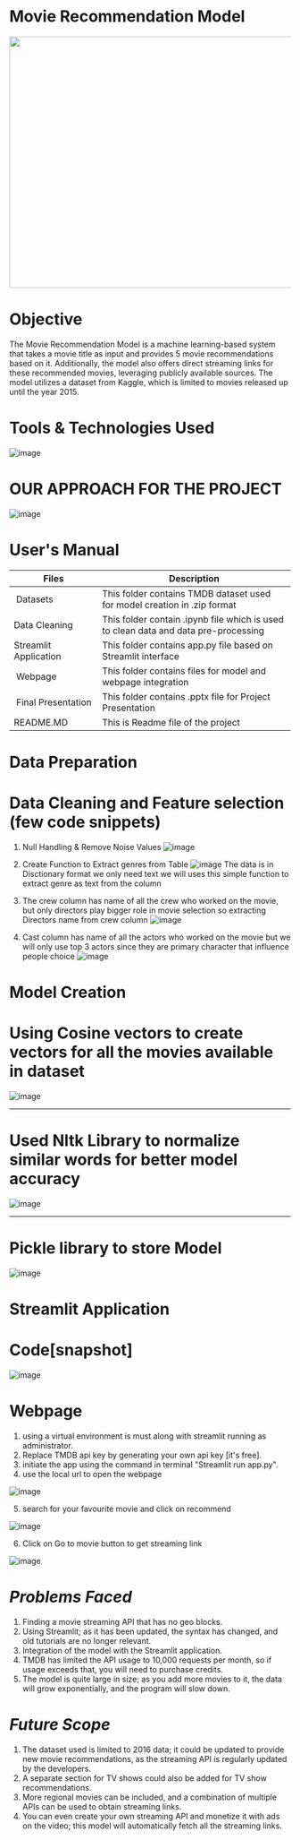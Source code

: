 # Movie Recommendation Model
<p align="center">
  <img src="https://blogger.googleusercontent.com/img/b/R29vZ2xl/AVvXsEjlhbm5-jNGTy-WdvLk2Jk6qFkhqn__ERYOaEJdq3WzkxQgZBFgtojzp2eASe6lOdo-iVyWkhutwwwKTXh1o084rcZshjnDcN8xqNWiTW9jONpY5wTjxch75vLsOF5WHnziG-42wShyvt375fXGOGauYHhoxlpoChUK-3OuKiM9sRTJ-nHoFXFLjLIZ/w400-h229/H95B.gif" width="600" height="449">
</p>

# Objective
The Movie Recommendation Model is a machine learning-based system that takes a movie title as input and provides 5 movie recommendations based on it. Additionally, the model also offers direct streaming links for these recommended movies, leveraging publicly available sources. The model utilizes a dataset from Kaggle, which is limited to movies released up until the year 2015.


# Tools & Technologies Used
![image](https://blogger.googleusercontent.com/img/b/R29vZ2xl/AVvXsEisMIVHbKjYAF3lQvTF9suc_QjNLS-SoQuykTbyjoZmyfoM2C9V5vsW12Dvt-hOsUT8GrfJ1aWuGPdbf9pOeZD204T_VUT3G1ckiy5OzxOaAVJngclB_H8IY6vzLiRti4qoFjIsZ8CImcLKrs4sM9BLY-t6ynUsyZ0Ly7ZXpT3j26hgWYocU0ioFbEY/s16000/Untitled%20design%20(6).png)


# OUR APPROACH FOR THE PROJECT
![image](https://blogger.googleusercontent.com/img/b/R29vZ2xl/AVvXsEhJyS7DvGnjb42Oaeys03VdGnRG5lKlzGtjA3VkkYLHDiByno0dkOmIeba1Qhx_FuR9vG3TkU3v2iAFnNEzGdTEUB-fEP3mDK63ZuyiZDSV2R3bA6loiqJsBbRxIaA8q7cXBXiIcrwvAAW59i7mBYRQLTSLlMQ21MydHgACdP75zlu4nN1DQqzEgS4s/s16000/cht.png)

# User's Manual
</head>
<body>
	<table>
		<thead>
			<tr>
				<th>Files</th>
				<th>Description</th>
			</tr>
		</thead>
		<tbody>
			<tr>
				<td>&nbsp;Datasets</td>
				<td>This folder contains TMDB dataset used<br>for model creation in .zip format&nbsp;</td>
			</tr>
			<tr>
				<td>Data Cleaning&nbsp;</td>
				<td>This folder contain .ipynb file which is used&nbsp;<br>to clean data and data pre-processing</td>
			</tr>
			<tr>
				<td>Streamlit Application</td>
				<td>This folder contains app.py file based on&nbsp;<br>Streamlit interface</td>
			</tr>
			<tr>
				<td>&nbsp;Webpage</td>
				<td>This folder contains files for model and <br>webpage integration</td>
			</tr>
			<tr>
				<td>&nbsp;Final Presentation</td>
				<td>This folder contains .pptx file for Project Presentation</td>
			</tr>
      <tr>
				<td>README.MD</td>
				<td>This is Readme file of the project</td>
			</tr>
		</tbody>
	</table>
</body>
</html>

# Data Preparation

# Data Cleaning and Feature selection (few code snippets)
1. Null Handling & Remove Noise Values
![image](https://blogger.googleusercontent.com/img/b/R29vZ2xl/AVvXsEixT6rNJYG6Hp0UDCN5Uh5ai3h7GTxEm1TBqEPK0AkJwwPOUjwTA3GA8VE65mjSknVCkk1nthaQTE7jESxo1_cw7Zfdl99EflH3rwszB8_2ULNUkSaxC8OTOOxpMzAbz4TBc8RigvxyOvNEybb5PUx-jCNlZdrPXDTTv-Vd3bLZIJb_ix9oVVNn347V/s16000/11zon_cropped.png)


2. Create Function to Extract genres from Table
![image](https://blogger.googleusercontent.com/img/b/R29vZ2xl/AVvXsEiUQXMtit-FTp5vVa7otvLCHjfW-WG2PiI0ZTq_i780zViQpvwt-U1uvO0SMemDG1HD_cJn0M8ZkejlecsndZEbqvMqCQ7XmKJbrTmouLtDV6vA6C3UG-YMRlWDveb2Ie6CZ0NtgUZ48EduMoC73-dCPD605ygljy-LvttkkyN6Lj7XhGAst9VXXUfN/s16000/11zon_cropped%20(1).png)
The data is in Disctionary format we only need text we will uses this simple function to extract genre as text from the column
   
3. The crew column has name of all the crew who worked on the movie, but only directors play bigger role in movie selection so extracting Directors name from
   crew column
   ![image](https://blogger.googleusercontent.com/img/b/R29vZ2xl/AVvXsEhLThdR8TEyx65KW1Gjk_2UmxhrvmN0AFrcUrWBwDm9r_1arSroyqYP10pVhfZjbW8cUc9toEpd7gtvxGhgI9mTwxflmmEtdD0WfxqgDUcSHCVvOGHtpuFB2t4I4-k6cNOVIx2WwIHNOXrfqhEvwmMfxX-Y5Lss49BTYdiB9PBXZRHBku5vdPxF1TnK/s16000/11zon_cropped%20(2).png)

4. Cast column has name of all the actors who worked on the movie but we will only use top 3 actors since they are primary character that influence people choice
   ![image](https://blogger.googleusercontent.com/img/b/R29vZ2xl/AVvXsEiF4QWuo6OKGKCNim5qqogT1tEXJydzsAMNbXmMCRJH9eGelEDw4s_LQYVq6ZsNb8DRxG-oFNGK3U-hS0V8BaqqP5dqczO__aSRNVl2Hs2efpE2NQRnsgUb6N-fOvEcKwbgWSEAa3c8OPlu24hdks6gW5766jbEDEN8WHfXRETAvhNHVzCE1cT6KqGJ/s16000/11zon_cropped%20(3).png)

# Model Creation

# Using Cosine vectors to create vectors for all the movies available in dataset
![image](https://blogger.googleusercontent.com/img/b/R29vZ2xl/AVvXsEj8sHX9b4g0xKIbxuN4bM-3Om8lFlvOyxJL91uP7j8Qtw84N8EyerlnODqoWmXbP8Vmvg0TBZyacFPA1g0Si9LmW5BRRzB160DIaXz66NWqfuweXEU5NWPZIVthaMX_4Pt83T4kjoJDCRNJVxBI3kgKr1HS5q7OY1CmcOh_Vk-LaBjNGeGyA2yOwZZe/s16000/11zon_cropped%20(4).png)

------------------------------------------------------------------------------------------------------------------------

# Used Nltk Library to normalize similar words for better model accuracy 
![image](https://blogger.googleusercontent.com/img/b/R29vZ2xl/AVvXsEh5Pf7j4kDF-DSKZ86Q-zNIz7ykdT1VQOddTZfsZ_kFuOOWA1XqNISiDeDb3en1k99IWoEwh1ehO6lAMPLIs6XnKxO-C-Jl079tzPC1BKPplpHpA0LdUJ31NwRKKDlrD_d5Pr4jDzgYWy805PimvxftrjaHvZQR5GtlugMNYz12Wde8qMgxL15aSyzb/s16000/11zon_cropped%20(5).png)



-------------------------------------------------------------------------------------------------------------------------

# Pickle library to store Model 
![image](https://blogger.googleusercontent.com/img/b/R29vZ2xl/AVvXsEgG90vR7M-LM7r35_xfjRcn9bFSX9VC0Tp3W6rHpWOg0qW3-Oklx32kkUhUeMksWUhWvbM7g-kcfko0JyiytQOAZ4-8aFG9GCHL11G3uhpuKlSBhE6FSSivSe3j7e-QL7q8Ntlo_AUWkrNc0qSi5C74xtMa_LdNCGT6FdP2BsmiY2fKJAAz4JYOw_4A/s16000/11zon_cropped%20(6).png)


 

# Streamlit Application
# Code[snapshot]
![image](https://blogger.googleusercontent.com/img/b/R29vZ2xl/AVvXsEiMEfB2sFlTxZnZNUrx0g3qOGfz5lYLn1h25M47w_kYk6nASlOdtDE6Hfj-s_qPlfbDhadtWDg_lRz0KP9lCQk9_gJPUX8FA1c8VerMW7VspImRGBJ5fSkcZqSVOb5DjuqHI9Pz5s27hj_f6bbomp7De6lZQ7nHnKNkWQRmEfjsSO156jr_a5u4gCXn/s16000/11zon_cropped%20(7).png)


# Webpage
1. using a virtual environment is must along with streamlit running as administrator.
2. Replace TMDB api key by generating your own api key [it's free].
3. initiate the app using the command in terminal "Streamlit run app.py".
4. use the local url to open the webpage

![image](https://blogger.googleusercontent.com/img/b/R29vZ2xl/AVvXsEh4vCEtjm0ki54ZsFXME6x4XJ5KgRjouazXy7w4TbDJVVQx9gZyAAps_GiugSm2OJleyQaUCkKRJb8JYCXT3619CijOTWb_mPm-JJqgB232Moy7hAuwumqURKTuWPwAiDxsslkkyhtyMhbbSKpQSHyUrPOsvhZEc4-wtp7fAINCQWj9CHh2Slx5R2WC/s16000/Untitled%20design%20(4).png)

   
5. search for your favourite movie and click on recommend

![image](https://blogger.googleusercontent.com/img/b/R29vZ2xl/AVvXsEgtswTl-SCfRRY0ScWc-rrparm4wsDEm5wykCMBMebu1vvRvQZtNcDb7R3FXPGg2_7ZwRqqfAyvWQlxAfjctrayYfmFhoiORmOvYXJG1obqKZBGVo6OnZWZ5N4RZkgusNs2K7-I18t44LwOTycdTLLz_3538dHJRX9bX3ZBbBjJUpr96fKt9_TtmgTc/s16000/movie%20main.png)


6. Click on Go to movie button to get streaming link

![image](https://blogger.googleusercontent.com/img/b/R29vZ2xl/AVvXsEjfJZk-e0qUM5dAIiqOH1oCd_Bxrb9llBpXddXmb237_QBV0aTG5bKRxvZB5dFw3ObhB7AHzDMsifJIK03TLJfOPMYgdynRhHXaG5URs8p_Ddyzoq_AUBAHKJDM57eq1nBnVIN_sREorsaOOxwS1WsPan-WlMslOBD_GuF-KwExdVkXtmIoK27uTRZu/s16000/Untitled%20design%20(5).png)

# ***Problems Faced***

1. Finding a movie streaming API that has no geo blocks.
2. Using Streamlit; as it has been updated, the syntax has changed, and old tutorials are no longer relevant.
3. Integration of the model with the Streamlit application.
4. TMDB has limited the API usage to 10,000 requests per month, so if usage exceeds that, you will need to purchase credits.
5. The model is quite large in size; as you add more movies to it, the data will grow exponentially, and the program will slow down.


# ***Future Scope***

1. The dataset used is limited to 2016 data; it could be updated to provide new movie recommendations, as the streaming API is regularly updated by the developers.
2. A separate section for TV shows could also be added for TV show recommendations.
3. More regional movies can be included, and a combination of multiple APIs can be used to obtain streaming links.
4. You can even create your own streaming API and monetize it with ads on the video; this model will automatically fetch all the streaming links.


